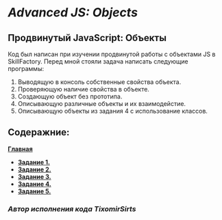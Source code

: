 # ***Advanced JS: Objects***

## **Продвинутый JavaScript: Объекты**

Код был написан при изучении продвинутой работы с объектами JS в SkillFactory. Перед мной стояли задача написать следующие программы:

1. Выводящую в консоль собственные свойства объекта.
2. Проверяющую наличие свойства в объекте.
3. Создающую объект без прототипа.
4. Описывающую различные объекты и их взаимодейстие.
5. Описывающую объекты из задания 4 с использование классов.

## **Содеражние:**

[**Главная**](./README.md)

+ [**Задание 1.**](./task-1.md)
+ [**Задание 2.**](./task-2.md)
+ [**Задание 3.**](./task-3.md)
+ [**Задание 4.**](./task-4.md)
+ [**Задание 5.**](./task-5.md)

### *Автор исполнения кода TixomirSirts*
